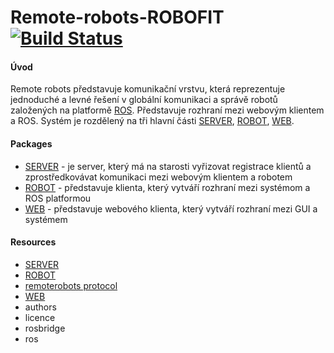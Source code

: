 Remote-robots-ROBOFIT [![Build Status](TODO)](TODO)
===============

#### Úvod
Remote robots představuje komunikační vrstvu, která reprezentuje jednoduché a levné řešení v globální komunikaci a správě robotů založených na platformě [ROS](http://www.ros.org/). Představuje rozhraní mezi webovým klientem a ROS. Systém je rozdělený na tři hlavní části [SERVER](SERVER), [ROBOT](ROBOT), [WEB](WEB).

#### Packages

* [SERVER](SERVER) - je server, který má na starosti vyřizovat registrace klientů a zprostředkovávat komunikaci mezi webovým klientem a robotem
* [ROBOT](ROBOT) - představuje klienta, který vytváří rozhraní mezi systémom a ROS platformou
* [WEB](WEB) - představuje webového klienta, který vytváří rozhraní mezi GUI a systémem

#### Resources

* [SERVER](SERVER)
* [ROBOT](ROBOT)
* [remoterobots protocol](REMOTE_ROBOTS_PROTOCOL.md)
* [WEB](WEB)
* authors
* licence
* rosbridge
* ros


